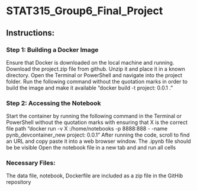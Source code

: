 # **STAT315_Group6_Final_Project**
## Instructions:
### Step 1: Building a Docker Image
Ensure that Docker is downloaded on the local machine and running.
Download the project.zip file from github.
Unzip it and place it in a known directory.
Open the Terminal or PowerShell and navigate into the project folder.
Run the following command without the quotation marks in order to build the image and make it available “docker build -t project: 0.0.1 .”
### Step 2: Accessing the Notebook
Start the container by running the following command in the Terminal or PowerShell without the quotation marks with ensuring that X is the correct file path “docker run -v X :/home/notebooks -p 8888:888 - -name pynb_devcontainer_new project: 0.0.1”
After running the code, scroll to find an URL and copy paste it into a web browser window.
The .ipynb file should be be visible
Open the notebook file in a new tab and and run all cells
### Necessary Files:
The data file, notebook, Dockerfile are included as a zip file in the GitHib repository
